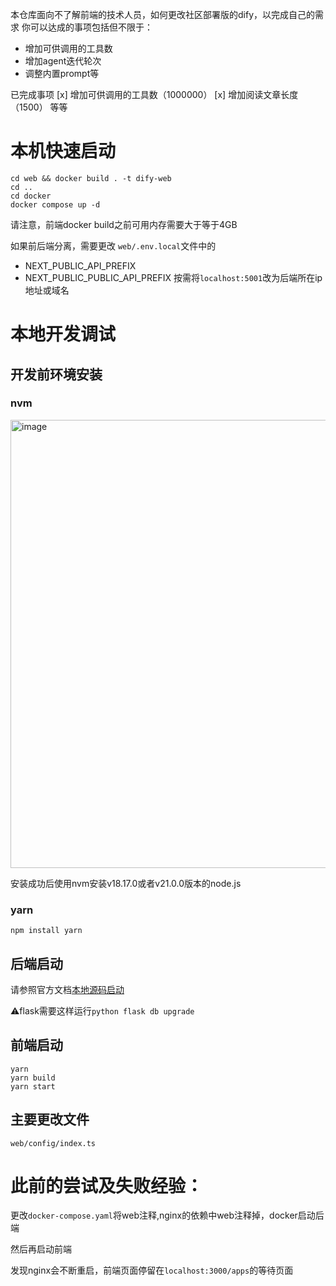 本仓库面向不了解前端的技术人员，如何更改社区部署版的dify，以完成自己的需求
你可以达成的事项包括但不限于：
- 增加可供调用的工具数
- 增加agent迭代轮次
- 调整内置prompt等

已完成事项
[x] 增加可供调用的工具数（1000000）
[x] 增加阅读文章长度（1500）
等等


# 本机快速启动

```
cd web && docker build . -t dify-web
cd ..
cd docker
docker compose up -d
```
请注意，前端docker build之前可用内存需要大于等于4GB

如果前后端分离，需要更改 `web/.env.local`文件中的
- NEXT_PUBLIC_API_PREFIX
- NEXT_PUBLIC_PUBLIC_API_PREFIX
按需将`localhost:5001`改为后端所在ip地址或域名

# 本地开发调试
## 开发前环境安装
### nvm  
<img width="717" alt="image" src="https://github.com/ValeriaWong/dify/assets/63283616/461ce60c-0339-4317-b0e6-655b5fa89776">

安装成功后使用nvm安装v18.17.0或者v21.0.0版本的node.js

### yarn  
```
npm install yarn
```

## 后端启动
请参照官方文档[本地源码启动](https://docs.dify.ai/v/zh-hans/getting-started/install-self-hosted/local-source-code) 

⚠️flask需要这样运行`python flask db upgrade`

## 前端启动
```
yarn
yarn build
yarn start
```
## 主要更改文件

`web/config/index.ts`


# 此前的尝试及失败经验：

更改`docker-compose.yaml`将web注释,nginx的依赖中web注释掉，docker启动后端

然后再启动前端

发现nginx会不断重启，前端页面停留在`localhost:3000/apps`的等待页面



